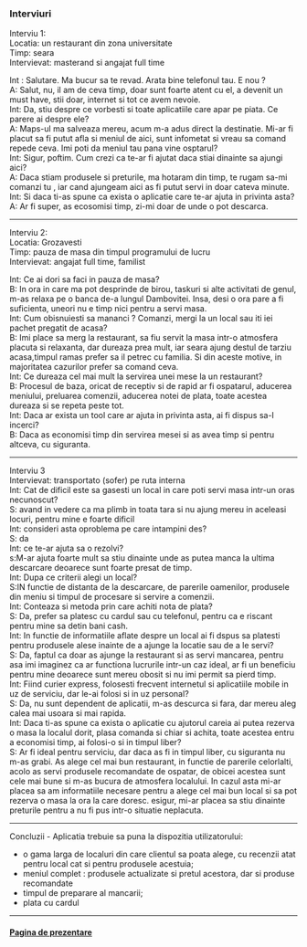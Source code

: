 ### Interviuri

Interviu 1: </br>
Locatia: un restaurant din zona universitate</br>
Timp: seara</br>
Intervievat: masterand si angajat full time</br>

Int : Salutare. Ma bucur sa te revad. Arata bine telefonul tau. E nou ?</br>
A: Salut, nu, il am de ceva timp, doar sunt foarte atent cu el, a devenit un must have, stii doar, internet si tot ce avem nevoie.</br>
Int: Da, stiu despre ce vorbesti si toate aplicatiile care apar pe piata. Ce parere ai despre ele?</br>
A: Maps-ul ma salveaza mereu, acum m-a adus direct la destinatie. Mi-ar fi placut sa fi putut afla si meniul de aici, sunt infometat si vreau sa comand repede ceva. Imi poti da meniul tau pana vine osptarul?</br>
Int: Sigur, poftim. Cum crezi ca te-ar fi ajutat daca stiai dinainte sa ajungi aici?</br>
A: Daca stiam produsele si preturile, ma hotaram din timp, te rugam sa-mi comanzi tu , iar cand ajungeam aici as fi putut servi in doar cateva minute.</br>
Int: Si daca ti-as spune ca exista o aplicatie care te-ar ajuta in privinta asta?</br>
A: Ar fi super, as ecosomisi timp, zi-mi doar de unde o pot descarca.</br>

---------------------------------------------

Interviu 2:</br>
Locatia: Grozavesti</br>
Timp: pauza de masa din timpul programului de lucru</br>
Intervievat: angajat full time, familist</br>
 
Int: Ce ai dori sa faci in pauza de masa?</br>
B: In ora in care ma pot desprinde de birou, taskuri si alte activitati de genul, m-as relaxa pe o banca de-a lungul Dambovitei. Insa, desi o ora pare a fi suficienta, uneori nu e timp nici pentru a servi masa.</br>
Int: Cum obisnuiesti sa mananci ? Comanzi, mergi la un local sau iti iei pachet pregatit de acasa?</br>
B: Imi place sa merg la restaurant, sa fiu servit la masa intr-o atmosfera placuta si relaxanta, dar dureaza prea mult, iar seara ajung destul de tarziu acasa,timpul ramas prefer sa il petrec cu familia.  Si din aceste motive, in majoritatea cazurilor prefer sa comand ceva.</br>
Int: Ce dureaza cel mai mult la servirea unei mese la un restaurant?</br>
B: Procesul de baza, oricat de receptiv si de rapid ar fi ospatarul, aducerea meniului, preluarea comenzii, aducerea notei de plata, toate acestea dureaza si se repeta peste tot.</br>
Int: Daca ar exista un tool care ar ajuta in privinta asta, ai fi dispus sa-I incerci?</br>
B: Daca as economisi timp din servirea mesei si as avea timp si pentru altceva, cu siguranta.</br>

---------------------------------------

Interviu 3</br>
Intervievat: transportato (sofer) pe ruta interna</br>
Int: Cat de dificil este sa gasesti un local in care poti servi masa intr-un oras necunoscut?</br>
S: avand in vedere ca ma plimb in toata tara si nu ajung mereu in aceleasi locuri, pentru mine e foarte dificil</br>
Int: consideri asta oproblema pe care intampini des?</br>
S: da</br>
Int: ce te-ar ajuta sa o rezolvi?</br>
s:M-ar ajuta foarte mult sa stiu dinainte unde as putea manca la ultima descarcare deoarece sunt foarte presat de timp.</br>
Int: Dupa ce criterii alegi un local?</br>
S:IN functie de distanta de la descarcare, de parerile oamenilor, produsele din meniu si timpul de procesare si servire a comenzii.</br>
Int: Conteaza si metoda prin care achiti nota de plata?</br>
S: Da, prefer sa platesc cu cardul sau cu telefonul, pentru ca e riscant pentru mine sa detin bani cash.</br>
Int: In functie de informatiile aflate despre un local ai fi dspus sa platesti pentru produsele alese inainte de a ajunge la locatie sau de a le servi?</br>
S: Da, faptul ca doar as ajunge la restaurant si as servi mancarea, pentru asa imi imaginez ca ar functiona lucrurile intr-un caz ideal, ar fi un beneficiu pentru mine deoarece sunt mereu obosit si nu imi permit sa pierd timp.</br>
Int: Fiind curier express, folosesti frecvent internetul si aplicatiile mobile in uz de serviciu, dar le-ai folosi si in uz personal?</br>
S: Da, nu sunt dependent de aplicatii, m-as descurca si fara, dar mereu aleg calea mai usoara si mai rapida.</br>
Int: Daca ti-as spune ca exista o aplicatie cu ajutorul careia ai putea rezerva o masa la localul dorit, plasa comanda si chiar si achita, toate acestea entru a economisi timp, ai folosi-o si in timpul liber?</br>
S: Ar fi ideal pentru serviciu, dar daca as fi in timpul liber, cu siguranta nu m-as grabi. As alege cel mai bun restaurant, in functie de parerile celorlalti, acolo as servi produsele recomandate de ospatar, de obicei acestea sunt cele mai bune si m-as bucura de atmosfera localului. In cazul asta mi-ar placea sa am informatiile necesare pentru a alege cel mai bun local si sa pot rezerva o masa la ora la care doresc. esigur, mi-ar placea sa stiu dinainte preturile pentru a nu fi pus intr-o situatie neplacuta.</br>

------------------------------------------------

Concluzii - Aplicatia trebuie sa puna la dispozitia utilizatorului:</br>
- o gama larga de localuri din care clientul sa poata alege, cu recenzii atat pentru local cat si pentru produsele acestuia;</br>
- meniul complet : produsele actualizate si pretul acestora, dar si produse recomandate</br>
- timpul de preparare al mancarii;</br>
- plata cu cardul

-------------------------------------------------

#### [Pagina de prezentare](https://book-a-table.github.io/fiki/)

